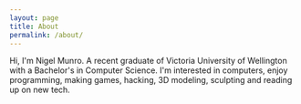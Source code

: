 ```yaml
---
layout: page
title: About
permalink: /about/
---
```



Hi, I'm Nigel Munro. A recent graduate of Victoria University of Wellington with a Bachelor's in Computer Science. I'm interested in computers, enjoy programming, making games, hacking, 3D modeling, sculpting and reading up on new tech.


